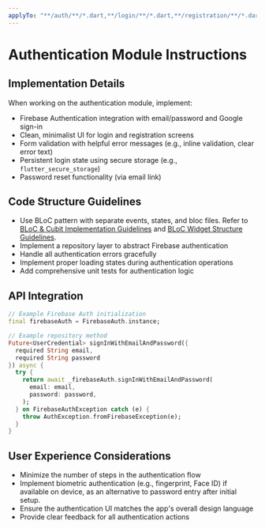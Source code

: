 ```yaml
---
applyTo: "**/auth/**/*.dart,**/login/**/*.dart,**/registration/**/*.dart"
---
```

# Authentication Module Instructions

<!-- Last reviewed: 2025-05-23 -->

## Implementation Details

When working on the authentication module, implement:

- Firebase Authentication integration with email/password and Google sign-in
- Clean, minimalist UI for login and registration screens
- Form validation with helpful error messages (e.g., inline validation, clear error text)
- Persistent login state using secure storage (e.g., `flutter_secure_storage`)
- Password reset functionality (via email link)

## Code Structure Guidelines

- Use BLoC pattern with separate events, states, and bloc files. Refer to [BLoC & Cubit Implementation Guidelines](./bloc-guidelines.instructions.md) and [BLoC Widget Structure Guidelines](./bloc_widget_structure.instructions.md).
- Implement a repository layer to abstract Firebase authentication
- Handle all authentication errors gracefully
- Implement proper loading states during authentication operations
- Add comprehensive unit tests for authentication logic

## API Integration

```dart
// Example Firebase Auth initialization
final firebaseAuth = FirebaseAuth.instance;

// Example repository method
Future<UserCredential> signInWithEmailAndPassword({
  required String email, 
  required String password
}) async {
  try {
    return await _firebaseAuth.signInWithEmailAndPassword(
      email: email,
      password: password,
    );
  } on FirebaseAuthException catch (e) {
    throw AuthException.fromFirebaseException(e);
  }
}
```

## User Experience Considerations

- Minimize the number of steps in the authentication flow
- Implement biometric authentication (e.g., fingerprint, Face ID) if available on device, as an alternative to password entry after initial setup.
- Ensure the authentication UI matches the app's overall design language
- Provide clear feedback for all authentication actions
